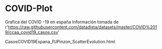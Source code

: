 # COVID-Plot
Grafica del COVID -19 en españa
Información tomada de r'https://raw.githubusercontent.com/datadista/datasets/master/COVID%2019/ccaa_covid19_casos.csv'


CasosCOVID19Espana_PJPinzon_ScatterEvolution.html
